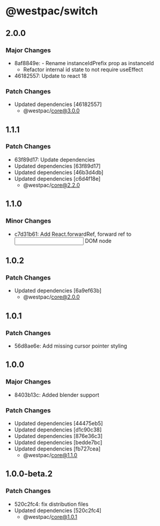# @westpac/switch

## 2.0.0

### Major Changes

- 8af8849e: - Rename instanceIdPrefix prop as instanceId
  - Refactor internal id state to not require useEffect
- 46182557: Update to react 18

### Patch Changes

- Updated dependencies [46182557]
  - @westpac/core@3.0.0

## 1.1.1

### Patch Changes

- 63f89d17: Update dependencies
- Updated dependencies [63f89d17]
- Updated dependencies [46b3d4db]
- Updated dependencies [c6d4f18e]
  - @westpac/core@2.2.0

## 1.1.0

### Minor Changes

- c7d31b61: Add React.forwardRef, forward ref to <input> DOM node

## 1.0.2

### Patch Changes

- Updated dependencies [6a9ef63b]
  - @westpac/core@2.0.0

## 1.0.1

### Patch Changes

- 56d8ae6e: Add missing cursor pointer styling

## 1.0.0

### Major Changes

- 8403b13c: Added blender support

### Patch Changes

- Updated dependencies [44475eb5]
- Updated dependencies [d1c90c38]
- Updated dependencies [876e36c3]
- Updated dependencies [bedde7bc]
- Updated dependencies [fb727cea]
  - @westpac/core@1.1.0

## 1.0.0-beta.2

### Patch Changes

- 520c2fc4: fix distribution files
- Updated dependencies [520c2fc4]
  - @westpac/core@1.0.1
